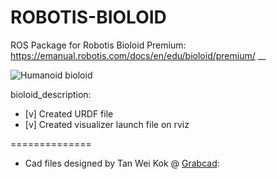 # ROBOTIS-BIOLOID

ROS Package for Robotis Bioloid Premium: https://emanual.robotis.com/docs/en/edu/bioloid/premium/ __


![Humanoid bioloid](https://user-images.githubusercontent.com/33423340/111036136-45e7c780-8450-11eb-9688-877c69a38c99.jpeg)


bioloid_description:
- [v] Created URDF file
- [v] Created visualizer launch file on rviz


==============
- Cad files designed by Tan Wei Kok @ [Grabcad](https://grabcad.com/library/robosavvy-humanoid-design-intel-report-1):

